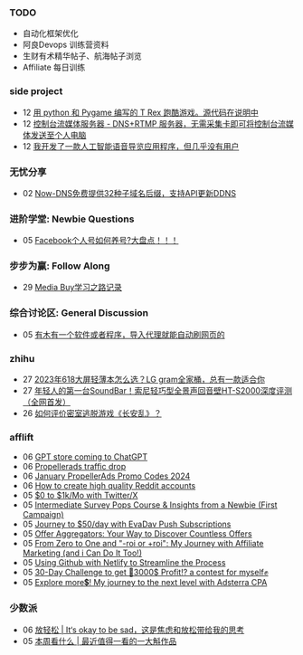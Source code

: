 ### TODO
-  自动化框架优化
-  阿良Devops 训练营资料
-  生财有术精华帖子、航海帖子浏览
-  Affiliate 每日训练

### side project
<!-- sideproject:START -->
-  12 [用 python 和 Pygame 编写的 T Rex 跑酷游戏。源代码在说明中](https://www.youtube.com/watch?v=pZySIXSelCA)
-  12 [控制台流媒体服务器 - DNS+RTMP 服务器，无需采集卡即可将控制台流媒体发送至个人电脑](https://github.com/Aioros/console-streaming-server)
-  12 [我开发了一款人工智能语音导览应用程序，但几乎没有用户](https://www.reddit.com/r/SideProject/comments/18gpp0e/ive_built_an_ai_audio_tour_app_but_have_almost_no/)<!-- sideproject:END -->


### 无忧分享
<!-- ruyo:START -->
-  02 [Now-DNS免费提供32种子域名后缀，支持API更新DDNS](https://51.ruyo.net/18589.html)<!-- ruyo:END -->

### 进阶学堂: Newbie Questions
<!-- advertcn1:START -->
-  05 [Facebook个人号如何养号?大盘点！！！](https://www.advertcn.com/thread-113567-1-1.html)<!-- advertcn1:END -->

### 步步为赢: Follow Along
<!-- advertcn2:START -->
-  29 [Media Buy学习之路记录](https://www.advertcn.com/thread-113493-1-1.html)<!-- advertcn2:END -->

### 综合讨论区: General Discussion
<!-- advertcn3:START -->
-  05 [有木有一个软件或者程序，导入代理就能自动刷网页的](https://www.advertcn.com/thread-113570-1-1.html)<!-- advertcn3:END -->


### zhihu
<!-- zhihu:START -->
-  27 [2023年618大屏轻薄本怎么选？LG gram全家桶，总有一款适合你](http://zhuanlan.zhihu.com/p/632641888?utm_campaign=rss&utm_medium=rss&utm_source=rss&utm_content=title)
-  27 [年轻人的第一台SoundBar！索尼轻巧型全景声回音壁HT-S2000深度评测（全网首发）](http://zhuanlan.zhihu.com/p/630990296?utm_campaign=rss&utm_medium=rss&utm_source=rss&utm_content=title)
-  26 [如何评价密室逃脱游戏《长安乱》？](http://www.zhihu.com/question/563950552/answer/3045961312?utm_campaign=rss&utm_medium=rss&utm_source=rss&utm_content=title)<!-- zhihu:END -->

### afflift
<!-- afflift:START -->
-  06 [GPT store coming to ChatGPT](https://afflift.com/f/threads/gpt-store-coming-to-chatgpt.12414/)
-  06 [Propellerads traffic drop](https://afflift.com/f/threads/propellerads-traffic-drop.12404/)
-  06 [January PropellerAds Promo Codes 2024](https://afflift.com/f/threads/january-propellerads-promo-codes-2024.12417/)
-  06 [How to create high quality Reddit accounts](https://afflift.com/f/threads/how-to-create-high-quality-reddit-accounts.12409/)
-  05 [$0 to $1k/Mo with Twitter/X](https://afflift.com/f/threads/0-to-1k-mo-with-twitter-x.10640/)
-  05 [Intermediate Survey Pops Course &amp; Insights from a Newbie &lpar;First Campaign&rpar;](https://afflift.com/f/threads/intermediate-survey-pops-course-insights-from-a-newbie-first-campaign.12362/)
-  05 [Journey to $50/day with EvaDav Push Subscriptions](https://afflift.com/f/threads/journey-to-50-day-with-evadav-push-subscriptions.11899/)
-  05 [Offer Aggregators: Your Way to Discover Countless  Offers](https://afflift.com/f/threads/offer-aggregators-your-way-to-discover-countless-offers.12378/)
-  05 [From Zero to One and &quot;-roi or +roi&quot;: My Journey with Affiliate Marketing &lpar;and i Can Do It Too!&rpar;](https://afflift.com/f/threads/from-zero-to-one-and-roi-or-roi-my-journey-with-affiliate-marketing-and-i-can-do-it-too.12336/)
-  05 [Using Github with Netlify to Streamline the Process](https://afflift.com/f/threads/using-github-with-netlify-to-streamline-the-process.9145/)
-  05 [30-Day Challenge to get 🎯3000$ Profit⁉ a contest for myself✊](https://afflift.com/f/threads/30-day-challenge-to-get-%F0%9F%8E%AF3000-profit%E2%81%89-a-contest-for-myself%E2%9C%8A.9419/)
-  05 [Explore more💲! My journey to the next level with Adsterra CPA](https://afflift.com/f/threads/explore-more%F0%9F%92%B2-my-journey-to-the-next-level-with-adsterra-cpa.11688/)<!-- afflift:END -->

### 少数派
<!-- sspai:START -->
-  06 [放轻松 | It‘s okay to be sad，这是焦虑和放松带给我的思考](https://sspai.com/post/85499)
-  05 [本周看什么 | 最近值得一看的一大斛作品](https://sspai.com/post/85594)<!-- sspai:END -->
